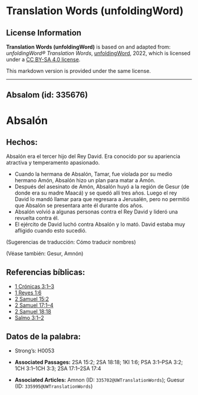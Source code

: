 # Translation Words (unfoldingWord)

## License Information

**Translation Words (unfoldingWord)** is based on and adapted from: _unfoldingWord® Translation Words_, [unfoldingWord](https://unfoldingword.org/utw), 2022, which is licensed under a [CC BY-SA 4.0 license](https://creativecommons.org/licenses/by-sa/4.0/legalcode.en).

This markdown version is provided under the same license.



--------------------------------

## Absalom (id: 335676)

Absalón
=======

Hechos:
-------

Absalón era el tercer hijo del Rey David. Era conocido por su apariencia atractiva y temperamento apasionado.

* Cuando la hermana de Absalón, Tamar, fue violada por su medio hermano Amón, Absalón hizo un plan para matar a Amón.
* Después del asesinato de Amón, Absalón huyó a la región de Gesur (de donde era su madre Maacá) y se quedó allí tres años. Luego el rey David lo mandó llamar para que regresara a Jerusalén, pero no permitió que Absalón se presentara ante él durante dos años.
* Absalón volvió a algunas personas contra el Rey David y lideró una revuelta contra él.
* El ejército de David luchó contra Absalón y lo mató. David estaba muy afligido cuando esto sucedió.

(Sugerencias de traducción: Cómo traducir nombres)

(Véase también: Gesur, Amnón)

Referencias bíblicas:
---------------------

* [1 Crónicas 3:1–3](https://ref.ly/1Chr3:1-1Chr3:3)
* [1 Reyes 1:6](https://ref.ly/1Kgs1:6)
* [2 Samuel 15:2](https://ref.ly/2Sam15:2)
* [2 Samuel 17:1–4](https://ref.ly/2Sam17:1-2Sam17:4)
* [2 Samuel 18:18](https://ref.ly/2Sam18:18)
* [Salmo 3:1–2](https://ref.ly/Ps3:1-Ps3:2)

Datos de la palabra:
--------------------

* Strong’s: H0053

* **Associated Passages:** 2SA 15:2; 2SA 18:18; 1KI 1:6; PSA 3:1–PSA 3:2; 1CH 3:1–1CH 3:3; 2SA 17:1–2SA 17:4
* **Associated Articles:** Amnon (ID: `335702@UWTranslationWords`); Guesur (ID: `335995@UWTranslationWords`)


